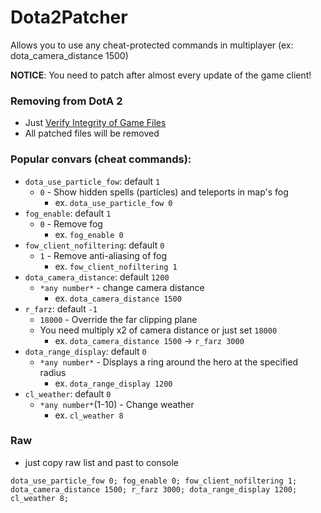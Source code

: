 # Dota2Patcher
Allows you to use any cheat-protected commands in multiplayer (ex: dota_camera_distance 1500)

**NOTICE**: You need to patch after almost every update of the game client!

### Removing from DotA 2

* Just [Verify Integrity of Game Files](https://support.steampowered.com/kb/2037-QEUH-3335/verify-integrity-of-game-cache?l=english)
* All patched files will be removed

### Popular convars (cheat commands):
* `dota_use_particle_fow`: default `1`
	* `0` - Show hidden spells (particles) and teleports in map's fog
		* ex. `dota_use_particle_fow 0`
* `fog_enable`: default `1`
	* `0` - Remove fog
		* ex. `fog_enable 0`
* `fow_client_nofiltering`: default `0`
	* `1` - Remove anti-aliasing of fog
		* ex. `fow_client_nofiltering 1`
* `dota_camera_distance`: default `1200`
	* `*any number*` - change camera distance
		* ex. `dota_camera_distance 1500`
* `r_farz`: default `-1`
	* `18000` - Override the far clipping plane
	* You need multiply x2 of camera distance or just set `18000`
		* ex. `dota_camera_distance 1500` -> `r_farz 3000`
* `dota_range_display`: default `0`
	* `*any number*` - Displays a ring around the hero at the specified radius
		* ex. `dota_range_display 1200`
* `cl_weather`: default `0`
	* `*any number*`(1-10) - Change weather
		* ex. `cl_weather 8`

### Raw

* just copy raw list and past to console

```
dota_use_particle_fow 0; fog_enable 0; fow_client_nofiltering 1; dota_camera_distance 1500; r_farz 3000; dota_range_display 1200; cl_weather 8;
```
